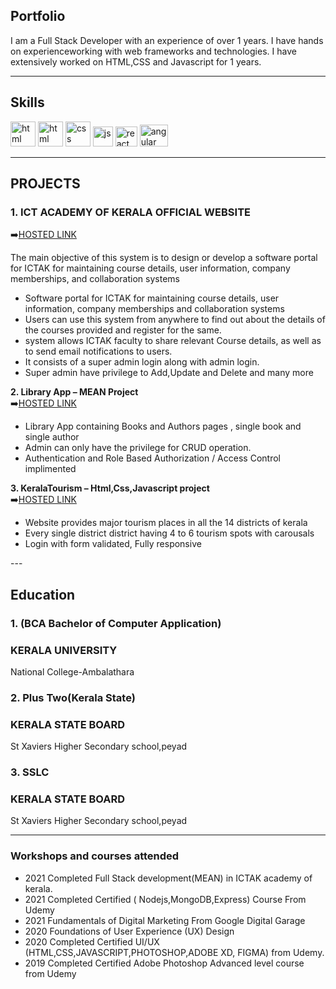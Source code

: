 ## Portfolio

I am a Full Stack Developer with an experience of over 1 years. I have hands on experienceworking with web frameworks and technologies. I have extensively worked on HTML,CSS and Javascript for 1 years.

---

## Skills

<p align='left'>
  <img src="https://e7.pngegg.com/pngimages/465/779/png-clipart-blue-and-white-c-logo-the-c-programming-language-computer-programming-computer-icons-programmer-blue-angle.png" alt="html" width="40" height="40">
  <img src="https://upload.wikimedia.org/wikipedia/commons/thumb/6/61/HTML5_logo_and_wordmark.svg/2048px-HTML5_logo_and_wordmark.svg.png" alt="html" width="40" height="40">
  <img src='https://upload.wikimedia.org/wikipedia/commons/thumb/d/d5/CSS3_logo_and_wordmark.svg/1200px-CSS3_logo_and_wordmark.svg.png' alt="css" width="40" height="40">
  <img src='https://upload.wikimedia.org/wikipedia/commons/6/6a/JavaScript-logo.png' height='32' width='auto' alt="js">
   <img src="https://upload.wikimedia.org/wikipedia/commons/thumb/4/4c/Typescript_logo_2020.svg/2048px-Typescript_logo_2020.svg.png" alt="react" width="35" height="32"/>
   <img src="https://cdn.freebiesupply.com/logos/thumbs/2x/angular-icon-1-logo.png" alt="angular" width="45" height="35"/>
  
</p>

---

## PROJECTS


### **1. ICT ACADEMY OF KERALA OFFICIAL WEBSITE**
➡️<a href="http://ictacademyofficial.herokuapp.com/" target="_blank">HOSTED LINK</a>

The main objective of this system is to design or develop a software portal for ICTAK for maintaining course details, user information, company memberships, and collaboration systems
<ul>
<li> Software portal for ICTAK for maintaining course details, user information, 
company memberships and collaboration systems</li>
<li> Users can use this system from anywhere to find out about the details of the courses 
provided and register for the same.</li>
<li> system allows ICTAK faculty to share relevant Course details, as well as to send email 
notifications to users.</li>
<li> It consists of a super admin login along with admin login.</li>
<li> Super admin have privilege to Add,Update and Delete and many more</li>
  </ul>
  
  **2. Library App – MEAN Project** <br>
       ➡️<a href="https://librarymean-app.herokuapp.com/" target="_blank">HOSTED LINK</a>
 
 <ul>
 <li>Library App containing Books and Authors pages , single book and single author</li>
 <li>Admin can only have the privilege for CRUD operation.</li>
 <li>Authentication and Role Based Authorization / Access Control implimented</li>
</ul>

 **3. KeralaTourism – Html,Css,Javascript project** <br>
      ➡️<a href="https://akhiljptvm.github.io/keralaTourism/" target="_blank">HOSTED LINK</a>
 
 <ul>
 <li> Website provides major tourism places in all the 14 districts of kerala</li>
 <li>Every single district district having 4 to 6 tourism spots with carousals</li>
 <li>Login with form validated, Fully responsive</li>
</ul>
---

## Education

### 1. (BCA Bachelor of Computer Application)
### **KERALA UNIVERSITY**
National College-Ambalathara

###  2. Plus Two(Kerala State)
### **KERALA STATE BOARD**
St Xaviers Higher Secondary school,peyad

### 3. SSLC
### **KERALA STATE BOARD**
St Xaviers Higher Secondary school,peyad


---

### Workshops and courses attended
<ul>
 <li>2021 Completed Full Stack development(MEAN) in ICTAK academy of 
     kerala.</li>
 <li>2021 Completed Certified ( Nodejs,MongoDB,Express) Course From Udemy</li>
 <li>2021 Fundamentals of Digital Marketing From Google Digital Garage</li>
 <li>2020 Foundations of User Experience (UX) Design</li>
 <li>2020 Completed Certified UI/UX (HTML,CSS,JAVASCRIPT,PHOTOSHOP,ADOBE 
     XD, FIGMA) from Udemy.</li> 
 <li>2019 Completed Certified Adobe Photoshop Advanced level course from Udemy</li>
</ul>
